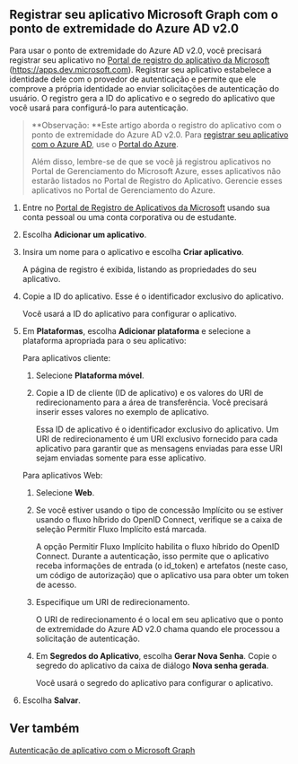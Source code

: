 ## <a name="register-your-microsoft-graph-application-with-the-azure-ad-v2.0-endpoint"></a>Registrar seu aplicativo Microsoft Graph com o ponto de extremidade do Azure AD v2.0

Para usar o ponto de extremidade do Azure AD v2.0, você precisará registrar seu aplicativo no [Portal de registro do aplicativo da Microsoft](https://apps.dev.microsoft.com) (https://apps.dev.microsoft.com). Registrar seu aplicativo estabelece a identidade dele com o provedor de autenticação e permite que ele comprove a própria identidade ao enviar solicitações de autenticação do usuário. O registro gera a ID do aplicativo e o segredo do aplicativo que você usará para configurá-lo para autenticação.

> **Observação: **Este artigo aborda o registro do aplicativo com o ponto de extremidade do Azure AD v2.0. Para [registrar seu aplicativo com o Azure AD](app_authentication_azure_ad.md), use o [Portal do Azure](https://aka.ms/aadapplist).
> 
> Além disso, lembre-se de que se você já registrou aplicativos no Portal de Gerenciamento do Microsoft Azure, esses aplicativos não estarão listados no Portal de Registro do Aplicativo. Gerencie esses aplicativos no Portal de Gerenciamento do Azure. 

1. Entre no [Portal de Registro de Aplicativos da Microsoft](https://apps.dev.microsoft.com/) usando sua conta pessoal ou uma conta corporativa ou de estudante.

2. Escolha **Adicionar um aplicativo**.

3. Insira um nome para o aplicativo e escolha **Criar aplicativo**.

    A página de registro é exibida, listando as propriedades do seu aplicativo.

4. Copie a ID do aplicativo. Esse é o identificador exclusivo do aplicativo.

    Você usará a ID do aplicativo para configurar o aplicativo.

5. Em **Plataformas**, escolha **Adicionar plataforma** e selecione a plataforma apropriada para o seu aplicativo:
    
    Para aplicativos cliente:
    1. Selecione **Plataforma móvel**.

    2. Copie a ID de cliente (ID de aplicativo) e os valores do URI de redirecionamento para a área de transferência. Você precisará inserir esses valores no exemplo de aplicativo.

        Essa ID de aplicativo é o identificador exclusivo do aplicativo. Um URI de redirecionamento é um URI exclusivo fornecido para cada aplicativo para garantir que as mensagens enviadas para esse URI sejam enviadas somente para esse aplicativo. 

    Para aplicativos Web:
    1. Selecione **Web**.
    2. Se você estiver usando o tipo de concessão Implícito ou se estiver usando o fluxo híbrido do OpenID Connect, verifique se a caixa de seleção Permitir Fluxo Implícito está marcada. 
        
        A opção Permitir Fluxo Implícito habilita o fluxo híbrido do OpenID Connect. Durante a autenticação, isso permite que o aplicativo receba informações de entrada (o id_token) e artefatos (neste caso, um código de autorização) que o aplicativo usa para obter um token de acesso.


    3. Especifique um URI de redirecionamento.
        
        O URI de redirecionamento é o local em seu aplicativo que o ponto de extremidade do Azure AD v2.0 chama quando ele processou a solicitação de autenticação.
    4. Em **Segredos do Aplicativo**, escolha **Gerar Nova Senha**. Copie o segredo do aplicativo da caixa de diálogo **Nova senha gerada**.
        
        Você usará o segredo do aplicativo para configurar o aplicativo.
    
6. Escolha **Salvar**.

## <a name="see-also"></a>Ver também

[Autenticação de aplicativo com o Microsoft Graph](auth_overview.md)
